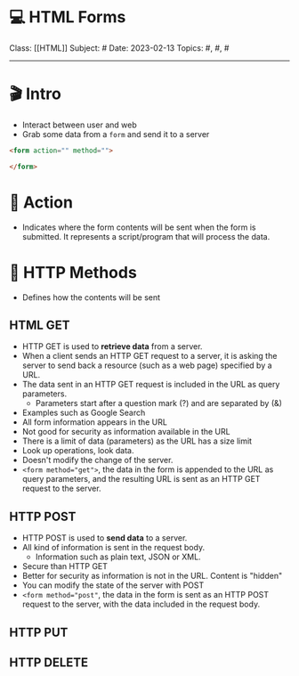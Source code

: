 # 💻 HTML Forms
Class: [[HTML]]
Subject: #
Date: 2023-02-13
Topics: #, #, # 

---

# 🎬 Intro 
- Interact between user and web
- Grab some data from a `form` and send it to a server
```html
<form action="" method="">

</form>
```

# 🏃 Action
- Indicates where the form contents will be sent when the form is submitted. It represents a script/program that will process the data.

#  💨 HTTP Methods
- Defines how the contents will be sent

## HTML GET
- HTTP GET is used to **retrieve data** from a server. 
- When a client sends an HTTP GET request to a server, it is asking the server to send back a resource (such as a web page) specified by a URL. 
- The data sent in an HTTP GET request is included in the URL as query parameters.
	- Parameters start after a question mark (?) and are separated by (&)
- Examples such as Google Search
- All form information appears in the URL
- Not good for security as information available in the URL
- There is a limit of data (parameters) as the URL has a size limit
- Look up operations, look data. 
- Doesn't modify the change of the server.
- `<form method="get">`, the data in the form is appended to the URL as query parameters, and the resulting URL is sent as an HTTP GET request to the server.

## HTTP POST
- HTTP POST is used to **send data** to a server.
- All kind of information is sent in the request body. 
	- Information such as plain text, JSON or XML.
- Secure than HTTP GET
- Better for security as information is not in the URL. Content is "hidden"
- You can modify the state of the server with POST
- `<form method="post"`, the data in the form is sent as an HTTP POST request to the server, with the data included in the request body.

## HTTP PUT

## HTTP DELETE
